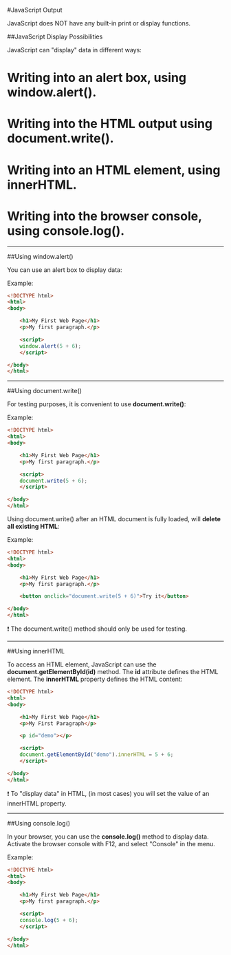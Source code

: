 #JavaScript Output

JavaScript does NOT have any built-in print or display functions.

##JavaScript Display Possibilities

JavaScript can "display" data in different ways:

# Writing into an alert box, using **window.alert()**.
# Writing into the HTML output using **document.write()**.
# Writing into an HTML element, using **innerHTML**.
# Writing into the browser console, using **console.log()**.
____________________________________________________________________________________________________________________________

##Using window.alert()

You can use an alert box to display data:

Example:

```html
<!DOCTYPE html>
<html>
<body>

	<h1>My First Web Page</h1>
	<p>My first paragraph.</p>

	<script>
	window.alert(5 + 6);
	</script>

</body>
</html>
```
____________________________________________________________________________________________________________________________

##Using document.write()

For testing purposes, it is convenient to use **document.write()**:

Example:

```html
<!DOCTYPE html>
<html>
<body>

	<h1>My First Web Page</h1>
	<p>My first paragraph.</p>

	<script>
	document.write(5 + 6);
	</script>

</body>
</html>
```

Using document.write() after an HTML document is fully loaded, will **delete all existing HTML**:

Example:

```html
<!DOCTYPE html>
<html>
<body>

	<h1>My First Web Page</h1>
	<p>My first paragraph.</p>

	<button onclick="document.write(5 + 6)">Try it</button>

</body>
</html>
```

:exclamation: The document.write() method should only be used for testing.
____________________________________________________________________________________________________________________________

##Using innerHTML

To access an HTML element, JavaScript can use the **document.getElementById(id)** method. The **id** attribute defines the HTML element. The **innerHTML** property defines the HTML content:

```html
<!DOCTYPE html>
<html>
<body>

	<h1>My First Web Page</h1>
	<p>My First Paragraph</p>

	<p id="demo"></p>

	<script>
	document.getElementById("demo").innerHTML = 5 + 6;
	</script>

</body>
</html>
```

:exclamation: To "display data" in HTML, (in most cases) you will set the value of an innerHTML property.
____________________________________________________________________________________________________________________________

##Using console.log()

In your browser, you can use the **console.log()** method to display data. Activate the browser console with F12, and select "Console" in the menu.

Example:

```html
<!DOCTYPE html>
<html>
<body>

	<h1>My First Web Page</h1>
	<p>My first paragraph.</p>

	<script>
	console.log(5 + 6);
	</script>

</body>
</html>
```